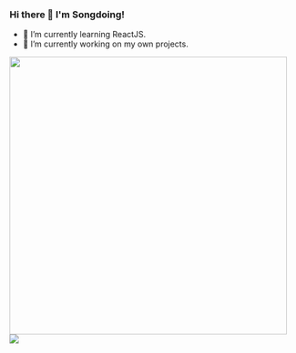 ### Hi there 👋 I'm Songdoing!

- 🌱 I’m currently learning ReactJS.
- 🔭 I’m currently working on my own projects.

[<img align="center" src="https://github-readme-stats.vercel.app/api?username=songdoing&hide=stars,prs,issues,contribs&count_private=true&show_icons=true" width="487">](https://github.com/anuraghazra/github-readme-stats)
[<img align="center" src="https://github-readme-stats.vercel.app/api/top-langs/?username=songdoing&layout=compact">](https://github.com/anuraghazra/github-readme-stats)
<!--
**songdoing/songdoing** is a ✨ _special_ ✨ repository because its `README.md` (this file) appears on your GitHub profile.

Here are some ideas to get you started:

- 🔭 I’m currently working on ...
- 🌱 I’m currently learning ...
- 👯 I’m looking to collaborate on ...
- 🤔 I’m looking for help with ...
- 💬 Ask me about ...
- 📫 How to reach me: ...
- 😄 Pronouns: ...
- ⚡ Fun fact: ...
-->
